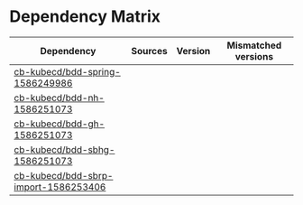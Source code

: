 # Dependency Matrix

Dependency | Sources | Version | Mismatched versions
---------- | ------- | ------- | -------------------
[cb-kubecd/bdd-spring-1586249986](https://github.com/cb-kubecd/bdd-spring-1586249986.git) |  | []() | 
[cb-kubecd/bdd-nh-1586251073](https://github.com/cb-kubecd/bdd-nh-1586251073.git) |  | []() | 
[cb-kubecd/bdd-gh-1586251073](https://github.com/cb-kubecd/bdd-gh-1586251073.git) |  | []() | 
[cb-kubecd/bdd-sbhg-1586251073](https://github.com/cb-kubecd/bdd-sbhg-1586251073.git) |  | []() | 
[cb-kubecd/bdd-sbrp-import-1586253406](https://github.com/cb-kubecd/bdd-sbrp-import-1586253406.git) |  | []() | 
